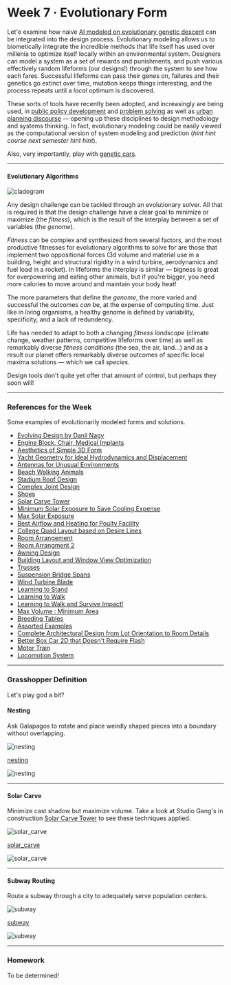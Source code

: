 # Week 7 · Evolutionary Form 

Let'e examine how naive [AI modeled on evolutionary genetic descent](https://en.wikipedia.org/wiki/Evolutionary_algorithm) can be integrated into the design process. Evolutionary modeling allows us to biometically integrate the incredible methods that life itself has used over millenia to optimize itself locally within an environmental system. Designers can model a system as a set of rewards and punishments, and push various effectively random lifeforms (our designs!) through the system to see how each fares. Successful lifeforms can pass their genes on, failures and their genetics go extinct over time, mutation keeps things interesting, and the process repeats until a *local* optimum is discovered.

These sorts of tools have recently been adopted, and increasingly are being used, in [public policy development](https://medium.com/@numanovicamar/https-medium-com-numanovicamar-data-science-the-next-frontier-for-data-driven-policy-making-8abe98159748) and [problem solving](https://ideas.repec.org/a/ssi/jouesi/v4y2017i3p364-379.html) as well as [urban planning discourse](https://www.researchgate.net/publication/32884865_Integrated_Urban_Evolutionary_Modeling) — opening up these disciplines to design methodology and systems thinking. In fact, evolutionary modeling could be easily viewed as the computational version of system modeling and prediction (*hint hint course next semester hint hint*).

Also, very importantly, play with [genetic cars](http://rednuht.org/genetic_cars_2/).

-----

#### Evolutionary Algorithms

![cladogram](https://biologydictionary.net/wp-content/uploads/2017/01/Cladogram-vertebrata.jpg)

Any design challenge can be tackled through an evolutionary solver. All that is required is that the design challenge have a clear goal to minimize or maximize (the *fitness*), which is the result of the interplay between a set of variables (the *genome*). 

*Fitness* can be complex and synthesized from several factors, and the most productive fitnesses for evolutionary algorithms to solve for are those that implement two oppositional forces (3d volume and material use in a building, height and structural rigidity in a wind turbine, aerodynamics and fuel load in a rocket). In lifeforms the interplay is similar — bigness is great for overpowering and eating other animals, but if you're bigger, you need more calories to move around and maintain your body heat!

The more parameters that define the *genome*, the more varied and successful the outcomes *can* be, at the expense of computing time. Just like in living organisms, a healthy genome is defined by variability, specificity, and a lack of redundency. 

Life has needed to adapt to both a changing *fitness landscape* (climate change, weather patterns, competitive lifeforms over time) as well as remarkably diverse *fitness conditions* (the sea, the air, land...) and as a result our planet offers remarkably diverse outcomes of specific local maxima solutions — which we call *species*.

Design tools don't quite yet offer that amount of control, but perhaps they soon will!

-----

### References for the Week

Some examples of evolutionarily modeled forms and solutions.

- [Evolving Design by Danil Nagy](https://medium.com/generative-design/evolving-design-b0941a17b759)
- [Engine Block, Chair, Medical Implants](https://www.wired.com/2015/09/bizarre-bony-looking-future-algorithmic-design/)
- [Aesthetics of Simple 3D Form](https://agatakycia.com/2011/12/28/aesthetics-and-creativity-in-evolutionary-design/)
- [Yacht Geometry for Ideal Hydrodynamics and Displacement](http://www.cupinfo.com/en/americas-cup-automated-yacht-design-optimization.php)
- [Antennas for Unusual Environments](https://en.wikipedia.org/wiki/Evolved_antenna)
- [Beach Walking Animals](http://www.strandbeest.com)
- [Stadium Roof Design](https://www.youtube.com/watch?v=RQIXJMmm-0A)
- [Complex Joint Design](https://www.youtube.com/watch?v=wB-Q4erLMYE)
- [Shoes](https://vimeo.com/user2852610)
- [Solar Carve Tower](http://www.archdaily.com/806233/new-images-of-studio-gangs-solar-carve-tower-revealed-as-project-gets-underway)
- [Minimum Solar Exposure to Save Cooling Expense](https://yazdanistudioresearch.wordpress.com/2015/02/09/building-optimization-tools-the-grasshopper-definition-and-breakdown/)
- [Max Solar Exposure](https://gonzalesarch.wordpress.com/tag/grasshopper/)
- [Best Airflow and Heating for Poulty Facility](https://bioarchitecturestudio.com/2011/07/21/organic-farm-yard-pedregal-del-fresno-grasshopper-galapagos/)
- [College Quad Layout based on Desire Lines](http://isia.ir/semiology/)
- [Room Arrangement](http://omarohelmy.blogspot.com/2013/01/experiments-in-space-planning-using.html)
- [Room Arrangment 2](https://www.youtube.com/watch?v=SWyE3V6LKCc)
- [Awning Design](http://archi-lab.net/form-finding-with-grasshoppergalapagos/)
- [Building Layout and Window View Optimization](http://designplaygrounds.com/blog/view-optimization-using-galapagos-for-grasshopper/)
- [Trusses](http://golancourses.net/2013/projects/genetic-algorithm-optimal-trusses/)
- [Suspension Bridge Spans](https://iq.intel.co.uk/neural-networks-genetic-algorithms-computers-getting-creative/)
- [Wind Turbine Blade](https://www.youtube.com/watch?v=YZUNRmwoijw)
- [Learning to Stand](https://www.youtube.com/watch?v=lPQnVEnFTgY)
- [Learning to Walk](https://vimeo.com/85053197)
- [Learning to Walk and Survive Impact!](https://www.youtube.com/watch?v=pgaEE27nsQw)
- [Max Volume : Minimum Area](http://gracefulspoon.com/blog/2011/06/05/bucky-was-right)
- [Breeding Tables](http://www.kramweisshaar.com/projects/breeding-tables)
- [Assorted Examples](http://legacy.iaacblog.com/maa2013-2014-designing-associativity/)
- [Complete Architectural Design from Lot Orientation to Room Details](https://www.youtube.com/watch?v=3sM6qUUJxus)
- [Better Box Car 2D that Doesn't Require Flash](http://rednuht.org/genetic_cars_2/)
- [Motor Train](https://bib.irb.hr/datoteka/255484.383.pdf)
- [Locomotion System](http://www.demo.cs.brandeis.edu/golem/design.html)

-----

### Grasshopper Definition

Let's play god a bit?

#### Nesting

Ask Galapagos to rotate and place weirdly shaped pieces into a boundary without overlapping.

![nesting](nesting.png)

[nesting](nesting.gh)

![nesting](nesting_gh.png)

-----

#### Solar Carve

Minimize cast shadow but maximize volume. Take a look at Studio Gang's in construction [Solar Carve Tower](http://www.archdaily.com/806233/new-images-of-studio-gangs-solar-carve-tower-revealed-as-project-gets-underway) to see these techniques applied.

![solar_carve](solar_carve.png)

[solar_carve](solar_carve.gh)

![solar_carve](solar_carve_gh.png)

----

#### Subway Routing

Route a subway through a city to adequately serve population centers.

![subway](subway.png)

[subway](subway.gh)

![subway](subway_gh.png)

-----

### Homework

To be determined! 
